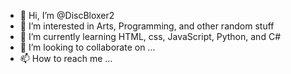 - 👋 Hi, I’m @DiscBloxer2
- 👀 I’m interested in Arts, Programming, and other random stuff
- 🌱 I’m currently learning HTML, css, JavaScript, Python, and C#
- 💞️ I’m looking to collaborate on ...
- 📫 How to reach me ...

<!---
DiscBloxer2/DiscBloxer2 is a ✨ special ✨ repository because its `README.md` (this file) appears on your GitHub profile.
You can click the Preview link to take a look at your changes.
--->
